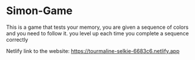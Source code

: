 # Simon-Game

This is a game that tests your memory, you are given a sequence of colors and you need to follow it. you level up each time you complete a sequence correctly

Netlify link to the website: https://tourmaline-selkie-6683c6.netlify.app
